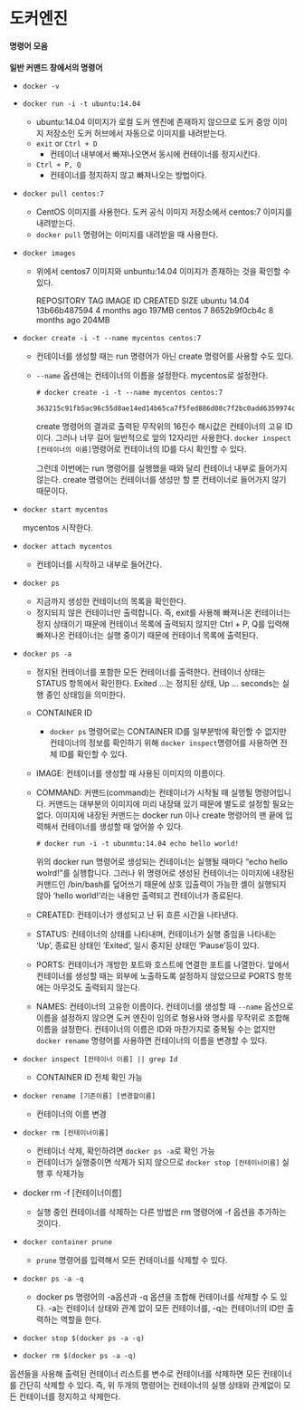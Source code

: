 # 도커엔진

#### 명령어 모음

**일반 커맨드 창에서의 명령어**

- `docker -v`

- `docker run -i -t ubuntu:14.04`

  - ubuntu:14.04 이미지가 로컬 도커 엔진에 존재하지 않으므로 도커 중앙 이미지 저장소인 도커 허브에서 자동으로 이미지를 내려받는다.
  - `exit` or `Ctrl + D`
    - 컨테이너 내부에서 빠져나오면서 동시에 컨테이너를 정지시킨다.
  - `Ctrl + P, Q`
    - 컨테이너를 정지하지 않고 빠져나오는 방법이다.

- `docker pull centos:7`

  - CentOS 이미지를 사용한다. 도커 공식 이미지 저장소에서 centos:7 이미지를 내려받는다.
  - `docker pull` 명령어는 이미지를 내려받을 때 사용한다.

- `docker images`

  - 위에서 centos7 이미지와 unbuntu:14.04 이미지가 존재하는 것을 확인할 수 있다.

    REPOSITORY   TAG         IMAGE ID              CREATED             SIZE
    ubuntu            14.04      13b66b487594     4 months ago    197MB
    centos              7             8652b9f0cb4c       8 months ago    204MB

- `docker create -i -t --name mycentos centos:7`

  - 컨테이너를 생성할 때는 run 명령어가 아닌 create 명령어를 사용할 수도 있다.

  - `--name` 옵션에는 컨테이너의 이름을 설정한다. mycentos로 설정한다.

    ```
    # docker create -i -t --name mycentos centos:7
    
    363215c91fb5ac96c55d8ae14ed14b65ca7f5fed886d08c7f2bc0add6359974c
    ```

    create 명령어의 결과로 출력된 무작위의 16진수 해시값은 컨테이너의 고유 ID이다. 그러나 너무 길어 일반적으로 앞의 12자리만 사용한다. `docker inspect [컨테이너의 이름]`명령어로 컨테이너의 ID를 다시 확인할 수 있다.

    그런데 이번에는 run 명령어를 실행했을 때와 달리 컨테이너 내부로 들어가지 않는다. create 명령어는 컨테이너를 생성만 할 뿐 컨테이너로 들어가지 않기 때문이다.

- `docker start mycentos`

  mycentos 시작한다.

- `docker attach mycentos`

  - 컨테이너를 시작하고 내부로 들어간다.

- `docker ps`

  - 지금까지 생성한 컨테이너의 목록을 확인한다.
  - 정지되지 않은 컨테이너만 출력합니다. 즉, exit를 사용해 빠져나온 컨테이너는 정지 상태이기 때문에 컨테이너 목록에 출력되지 않지만 Ctrl + P, Q를 입력해 빠져나온 컨테이너는 실행 중이기 때문에 컨테이너 목록에 출력된다.

- `docker ps -a`

  - 정지된 컨테이너를 포함한 모든 컨테이너를 출력한다. 컨테이너 상태는 STATUS 항목에서 확인한다. Exited …는 정지된 상태, Up … seconds는 실행 중인 상태임을 의미한다.

  - CONTAINER ID

    - `docker ps` 명령어로는 CONTAINER ID를 일부분밖에 확인할 수 없지만 컨테이너의 정보를 확인하기 위해 `docker inspect`명령어를 사용하면 전체 ID를 확인할 수 있다.

  - IMAGE: 컨테이너를 생성할 때 사용된 이미지의 이름이다.

  - COMMAND: 커맨드(command)는 컨테이너가 시작될 때 실행될 명령어입니다. 커맨드는 대부분의 이미지에 미리 내장돼 있기 때문에 별도로 설정할 필요는 없다.
    이미지에 내장된 커맨드는 docker run 이나 create 명령어의 맨 끝에 입력해서 컨테이너를 생성할 때 엎어쓸 수 있다.

    ```
    # docker run -i -t ubunmtu:14.04 echo hello world!
    ```

    위의 docker   run 명령어로 생성되는 컨테이너는 실행될 때마다 “echo hello wolrd!”를 실행합니다. 그러나 위 명령어로 생성된 컨테이너는 이미지에 내장된 커맨드인 /bin/bash를 덮어쓰기 때문에 상호 입출력이 가능한 셸이 실행되지 않아 ‘hello world!’라는 내용만 출력되고 컨테이너가 종료된다.

  - CREATED: 컨테이너가 생성되고 난 뒤 흐른 시간을 나타낸다.

  - STATUS: 컨테이너의 상태를 나타내며, 컨테이너가 실행 중임을 나타내는 ‘Up’, 종료된 상태인 ‘Exited’, 일시 중지된 상태인 ‘Pause’등이 있다.

  - PORTS: 컨테이너가 개방한 포트와 호스트에 연결한 포트를 나열한다. 앞에서 컨테이너를 생성할 때는 외부에 노출하도록 설정하지 않았으므로 PORTS 항목에는 아무것도 출력되지 않는다.

  - NAMES: 컨테이너의 고유한 이름이다. 컨테이너를 생성할 때 `--name` 옵션으로 이름을 설정하지 않으면 도커 엔진이 임의로 형용사와 명사를 무작위로 조합해 이름을 설정한다. 컨테이너의 이름은 ID와 마찬가지로 중복될 수는 없지만 `docker rename` 명령어를 사용하면 컨테이너의 이름을 변경할 수 있다.

- `docker inspect [컨테이너 이름] || grep Id`

  - CONTAINER ID 전체 확인 가능

- `docker rename [기존이름] [변경할이름]` 

  - 컨테이너의 이름 변경

- `docker rm [컨테이너이름]`
  - 컨테이너 삭제, 확인하려면 `docker ps -a`로 확인 가능
  - 컨테이너가 실행중이면 삭제가 되지 않으므로 `docker stop [컨테이너이름]` 실행 후 삭제가능
- docker rm -f [컨테이너이름]
  - 실행 중인 컨테이너를 삭제하는 다른 방법은 rm 명령어에 -f 옵션을 추가하는 것이다.
- `docker container prune`
  - `prune` 명령어를 입력해서 모든 컨테이너를 삭제할 수 있다.
- `docker ps -a -q`
  - docker ps 명령어의 -a옵션과 -q 옵션을 조합해 컨테이너를 삭제할 수 도 있다. -a는 컨테이너 상태와 관계 없이 모든 컨테이너를, -q는 컨테이너의 ID만 출력하는 역할을 한다.
- `docker stop $(docker ps -a -q)`
- `docker rm $(docker ps -a -q)` 

옵션들을 사용해 출력된 컨테이너 리스트를 변수로 컨테이너를 삭제하면 모든 컨테이너를 간단히 삭제할 수 있다. 즉, 위 두개의 명령어는 컨테이너의 실행 상태와 관계없이 모든 컨테이너를 정지하고 삭제한다.

